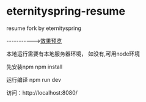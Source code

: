 # eternityspring-resume
resume fork by eternityspring

----------->[效果预览](https://fairyly.github.io/eternityspring-resume/)

本地运行需要有本地服务器环境，
如没有,可用node环境
>
先安装npm
npm install

运行编译
npm run dev

访问：http://localhost:8080/
